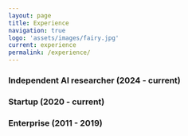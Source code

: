 ```yaml
---
layout: page
title: Experience
navigation: true
logo: 'assets/images/fairy.jpg'
current: experience
permalink: /experience/
---
```


### Independent AI researcher (2024 - current)

### Startup (2020 - current)

### Enterprise (2011 - 2019)